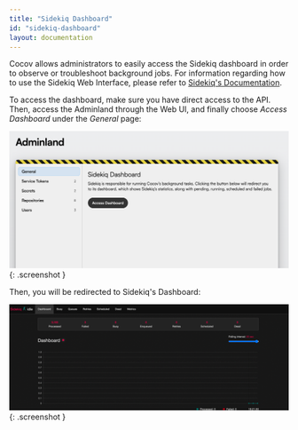 ```yaml
---
title: "Sidekiq Dashboard"
id: "sidekiq-dashboard"
layout: documentation
---
```


Cocov allows administrators to easily access the Sidekiq dashboard in order to
observe or troubleshoot background jobs. For information regarding how to use
the Sidekiq Web Interface, please refer to [Sidekiq's Documentation](https://github.com/sidekiq/sidekiq/wiki).

To access the dashboard, make sure you have direct access to the API. Then,
access the Adminland through the Web UI, and finally choose _Access Dashboard_
under the _General_ page:

![Adminland Sidekiq Dashboard Access](/assets/images/docs/adminland-sidekiq-button.png){: .screenshot }

Then, you will be redirected to Sidekiq's Dashboard:

![Sidekiq Dashboard](/assets/images/docs/sidekiq-dashboard.png){: .screenshot }

